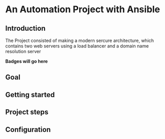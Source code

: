# An Automation Project with Ansible

## Introduction
The Project consisted of making a modern sercure architecture, which contains two web servers using a load balancer and a domain name resolution server

**Badges will go here**

## Goal

## Getting started

## Project steps

## Configuration

